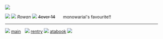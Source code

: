 ![](https://komarev.com/ghpvc/?username=mggotflesh&color=yellowgreen)

![](https://64.media.tumblr.com/004e56222526fb7ed1cdbb1fe72190a4/1e483b3b8dc231a2-6b/s1280x1920/4622b30c8ff3f5a58124a15a692dd18f637ff68a.pnj)
![](https://64.media.tumblr.com/d3d9e6637ea35e8b874427437c0c967b/a2c96ce26169b138-03/s640x960/69c7c69d8f2b94359df00d6a2106f3cbef9b0bf9.gifv)
*Rowan* ![](https://64.media.tumblr.com/dca376657bc72c953e55703d7818d661/5882c8fff8a6942b-43/s75x75_c1/73f7c0eabb5b7147f3a3eddf9c5bd8ca32671d46.pnj)
~~4ever 14~~ㅤㅤmonowariai's favourite!! 
***
![](https://64.media.tumblr.com/116de41ea7353cd37db6675ea979fe6d/a2c96ce26169b138-ef/s500x750/d89725e96539204235561dbc194167143ec133e0.gifv)
[main](https://github.com/rottenpaws)ㅤ![](https://64.media.tumblr.com/2ce1410990888b6581e96f2c8fa02cef/a47ba75be578e17b-fd/s75x75_c1/84622ad1f4f1c46b58936e464eb43c7cfe54f8a8.gifv)
[rentry](https://rentry.co/gratefuI) ![](https://64.media.tumblr.com/f4ed91134853c3e1aa5d611614ac34cf/a47ba75be578e17b-28/s75x75_c1/b1651334da80dcafb85b291acb72f82b2726c73e.gifv)
[atabook](https://nagitokomeada.atabook.org/)
![](https://64.media.tumblr.com/643daaa291b8404116554f1b21847a5a/1e483b3b8dc231a2-ef/s1280x1920/df59f67b7c73d5280ec13aefa4d4acadfedb6921.pnj)
